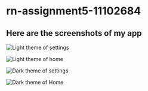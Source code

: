 # rn-assignment5-11102684

## Here are the screenshots of my app
![Light theme of settings](Light-theme-settings.jpg)

![Light theme of home](light-theme-home.jpg)

![Dark theme of settings](dark-theme-settings.jpg)

![Dark theme of Home](dark-theme-home.jpg)